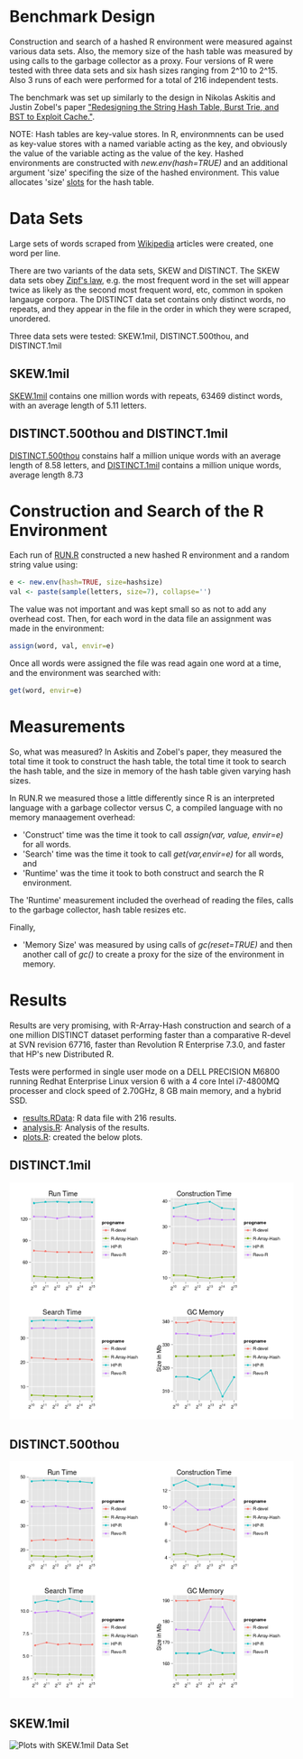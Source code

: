 # Benchmark Design

Construction and search of a hashed R environment were measured against
various data sets. Also, the memory size of the hash table was measured
by using calls to the garbage collector as a proxy.  Four versions
of R were tested with three data sets and six hash sizes ranging from
2^10 to 2^15. Also 3 runs of each were performed for a total of 216
independent tests.

The benchmark was set up similarly to the design in Nikolas Askitis and Justin Zobel's paper ["Redesigning the String Hash Table, Burst Trie, and BST to Exploit Cache."](http://dl.acm.org/citation.cfm?id=1921704).

NOTE: Hash tables are key-value stores. In R, environmnents can be
used as key-value stores with a named variable acting as the key, and
obviously the value of the variable acting as the value of the key. Hashed
environments are constructed with *new.env(hash=TRUE)* and an additional
argument 'size' specifing the size of the hashed environment. This value
allocates 'size' [slots](http://en.wikipedia.org/wiki/Hash_table) for
the hash table.

# Data Sets

Large sets of words scraped from
[Wikipedia](https://github.com/jeffreyhorner/Wikipedia) articles were
created, one word per line.

There are two variants of the data sets, SKEW and DISTINCT. The SKEW
data sets obey [Zipf's law](http://en.wikipedia.org/wiki/Zipf%27s_law),
e.g. the most frequent word in the set will appear twice as likely as the
second most frequent word, etc, common in spoken langauge corpora. The
DISTINCT data set contains only distinct words, no repeats, and they
appear in the file in the order in which they were scraped, unordered.

Three data sets were tested: SKEW.1mil, DISTINCT.500thou, and DISTINCT.1mil

## SKEW.1mil

[SKEW.1mil](https://github.com/jeffreyhorner/Wikipedia/blob/master/SKEW.1mil) contains one million words with repeats, 63469 distinct words, with an average length of 5.11 letters.

## DISTINCT.500thou and DISTINCT.1mil

[DISTINCT.500thou](https://github.com/jeffreyhorner/Wikipedia/blob/master/DISTINCT.500thou) constains half a million unique words with an average length of 8.58 letters, and [DISTINCT.1mil](https://github.com/jeffreyhorner/Wikipedia/blob/master/DISTINCT.1mil) contains a million unique words, average length 8.73

# Construction and Search of the R Environment

Each run of [RUN.R](RUN.R) constructed a new hashed R environment and a random string value using:

```r
e <- new.env(hash=TRUE, size=hashsize)
val <- paste(sample(letters, size=7), collapse='')
```

The value was not important and was kept small so as not to add any
overhead cost.  Then, for each word in the data file an assignment was
made in the environment:

```r
assign(word, val, envir=e)
```

Once all words were assigned the file was read again one word at a
time, and the environment was searched with:

```r
get(word, envir=e)
```

# Measurements

So, what was measured? In Askitis and Zobel's paper, they measured the
total time it took to construct the hash table, the total time it took
to search the hash table, and the size in memory of the hash table given
varying hash sizes.

In RUN.R we measured those a little differently since R is an interpreted
language with a garbage collector versus C, a compiled language with no
memory manaagement overhead:

* 'Construct' time was the time it took to call *assign(var, value, envir=e)* for all words. 
* 'Search' time was the time it took to call *get(var,envir=e)* for all words, and 
* 'Runtime' was the time it took to both construct and search the R environment. 

The 'Runtime' measurement included the overhead of reading the files,
calls to the garbage collector, hash table resizes etc.

Finally, 

* 'Memory Size' was measured by using calls of *gc(reset=TRUE)* and then another call of *gc()* to create a proxy for the size of the environment in memory.

# Results

Results are very promising, with R-Array-Hash construction and search of a one million DISTINCT dataset performing faster than a comparative R-devel at SVN revision 67716, faster than Revolution R Enterprise 7.3.0, and faster that HP's new Distributed R.

Tests were performed in single user mode on a DELL PRECISION M6800 running Redhat Enterprise Linux version 6 with a 4 core Intel i7-4800MQ processer and clock speed of 2.70GHz, 8 GB main memory, and a hybrid SSD. 

* [results.RData](results.RData): R data file with 216 results.
* [analysis.R](analysis.R): Analysis of the results.
* [plots.R](plots.R): created the below plots.

## DISTINCT.1mil

![Plots with DISTINCT.1mil Data Set](DISTINCT.1mil.png)

## DISTINCT.500thou

![Plots with DISTINCT.500thou Data Set](DISTINCT.500thou.png)

## SKEW.1mil

![Plots with SKEW.1mil Data Set](SKEW.1mil)
